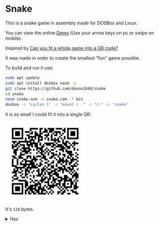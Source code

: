 # Snake

This is a snake game in assembly made for DOSBox and Linux.

You can view the online [Demo](https://donno2048.github.io/snake/) (Use your arrow keys on pc or swipe on mobile).

Inspired by [Can you fit a whole game into a QR code?](https://youtu.be/ExwqNreocpg)

It was made in order to create the smallest "fun" game possible.

To build and run it use:

```sh
sudo apt update
sudo apt install dosbox nasm -y
git clone https://github.com/donno2048/snake
cd snake
nasm snake.asm -o snake.com -f bin
dosbox -c "cycles 1" -c "mount c ." -c "c:" -c "snake"
```

It is so small I could fit it into a single QR:

<img src="./snake.png" width="250"/>

It's `128` bytes.

<details>
  <summary>Hex</summary>
  <br/>
    
```
6800b807b003cd10
bfd007bd040031c9
e85100e460bba000
a8017402b304247f
3c4d7c02f7db29df
81ff9c0f77d6d1fb
8d410251b1a0f6f1
5984e474c726803d
070f94c4b009ae74
bb4faa4f897e0045
84e4750b89cb8b1f
26c6072041ebb4e8
0200ebaf6001d7f7
f781e2fc0f81fa9c
0f7ff289d7b009ae
74eb4fb007aa61c3
```
</details>

